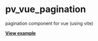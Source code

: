 # pv_vue_pagination
pagination component for vue (using vite)


**[View example](https://codepen.io/pouriversal/pen/xxXmMeq)**
